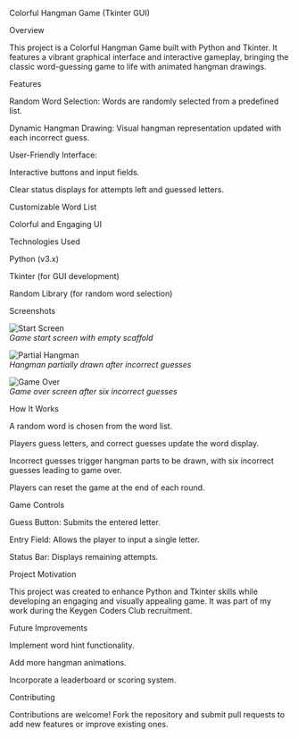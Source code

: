 Colorful Hangman Game (Tkinter GUI)

Overview

This project is a Colorful Hangman Game built with Python and Tkinter. It features a vibrant graphical interface and interactive gameplay, bringing the classic word-guessing game to life with animated hangman drawings.

Features

Random Word Selection: Words are randomly selected from a predefined list.

Dynamic Hangman Drawing: Visual hangman representation updated with each incorrect guess.

User-Friendly Interface:

Interactive buttons and input fields.

Clear status displays for attempts left and guessed letters.

Customizable Word List

Colorful and Engaging UI

Technologies Used

Python (v3.x)

Tkinter (for GUI development)

Random Library (for random word selection)

Screenshots

![Start Screen](screenshots/start_screen.png)  
_Game start screen with empty scaffold_

![Partial Hangman](screenshots/partial_hangman.png)  
_Hangman partially drawn after incorrect guesses_

![Game Over](screenshots/game_over.png)  
_Game over screen after six incorrect guesses_

How It Works

A random word is chosen from the word list.

Players guess letters, and correct guesses update the word display.

Incorrect guesses trigger hangman parts to be drawn, with six incorrect guesses leading to game over.

Players can reset the game at the end of each round.

Game Controls

Guess Button: Submits the entered letter.

Entry Field: Allows the player to input a single letter.

Status Bar: Displays remaining attempts.

Project Motivation

This project was created to enhance Python and Tkinter skills while developing an engaging and visually appealing game. It was part of my work during the Keygen Coders Club recruitment.

Future Improvements

Implement word hint functionality.

Add more hangman animations.

Incorporate a leaderboard or scoring system.

Contributing

Contributions are welcome! Fork the repository and submit pull requests to add new features or improve existing ones.


